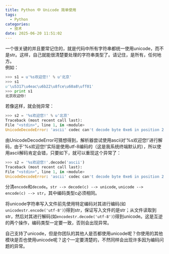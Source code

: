 ```yaml
---
title: Python 中 Unicode 简单使用
tags:
  - Python
categories:
  - 技术
date: 2025-06-20 11:51:02
---
```


一个很关键的并且要常记住的，就是代码中所有字符串都统一使用unicode，而不是str。这样，自己就能很清楚要处理的字符串类型了。请记住，是所有，任何地方。  
例如：

```python
>>> s1 = u'%s欢迎您!' % u'北京'
>>> s1
u'\u5317\u4eac\u6b22\u8fce\u60a8\uff01'
>>> print s1
北京欢迎你!
```

若像这样，就会抛异常：

```python
>>> s2 = '%s欢迎您!' % u'北京'
Traceback (most recent call last):
File "<stdin>", line 1, in <module>
UnicodeDecodeError: 'ascii' codec can't decode byte 0xe6 in position 2: ordinal not in range(128)
```

由UnicodeDecodeError可猜想得到，解析器尝试使用ascii对'%s欢迎您!'进行解码，由于'%s欢迎您!'实际是使用utf-8编码的（这是我系统终端默认的），所以使用ascii解码肯定会错，只要如下，就可以重现这个异常了：

```python
>>> s2 = '%s欢迎您!'.decode('ascii')
Traceback (most recent call last):
File "<stdin>", line 1, in <module>
UnicodeDecodeError: 'ascii' codec can't decode byte 0xe6 in position 2: ordinal not in range(128)
```

分清`encode`和`decode`。`str --> decode(c) --> unicode`, `unicode --> encode(c) --> str`，其中编码类型c必须相同。  
  
将unicode字符串写入文件前先使用特定编码对其进行编码(如`unicodestr.encode('utf-8')`)得到str，保证写入文件的是str；从文件读取到str，然后对其进行解码(如`encodestr.decode('utf-8')`)得到unicode。这是互逆的两个操作，编码类型一定要一致，否则会出现异常。  
  
自己支持了unicode，但是你团队的其他人是否都使用unicode呢？你使用的其他模块是否也使用unicode呢？这个一定要清楚的，不然同样会出现许多因为编码问题的异常。

